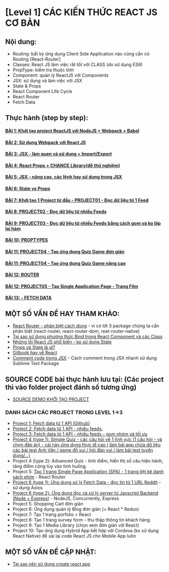 # [Level 1] CÁC KIẾN THỨC REACT JS CƠ BẢN

## Nội dung:
* Routing: bất kỳ ứng dụng Client Side Application nào cũng cần có Routing [React-Router]
* Classes: React JS làm việc rất tốt với CLASS (do sử dụng ES6)
* PropType: kiểm tra thuộc tính
* Component: quản lý ReactJS với Components
* JSX: sử dụng và làm việc với JSX
* State & Props
* React Component Life Cycle
* React Router
* Fetch Data

## Thực hành (step by step):

#### [BÀI 1: Khởi tạo project ReactJS với NodeJS + Webpack + Babel](https://github.com/nvminhtu/React/blob/master/reactjs/level1/BAI01.md)
#### [BÀI 2: Sử dụng Webpack với React JS](https://github.com/nvminhtu/React/blob/master/reactjs/level1/BAI02-WEBPACK.md)
#### [BÀI 3: JSX - làm quen và sử dụng + Import/Export](https://github.com/nvminhtu/React/blob/master/reactjs/level1/BAI03-JSX.md)
#### [BÀI 4: React Props + CHANCE Library(để thử nghiệm)](https://github.com/nvminhtu/React/blob/master/reactjs/level1/BAI04-PROPS.md)
#### [BÀI 5: JSX - nâng cao, các lệnh hay sử dụng trong JSX](https://github.com/nvminhtu/React/blob/master/reactjs/level1/BAI05-JSX-ADVANCED.md)
#### [BÀI 6: State vs Props](https://github.com/nvminhtu/React/blob/master/reactjs/level1/BAI06-STATE-PROPS.md)
#### [BÀI 7: Khởi tạo 1 Project từ đầu - PROJECT01 - Đọc dữ liệu từ 1 Feed](https://github.com/nvminhtu/React/blob/master/reactjs/level1/BAI07-PROJECT01.md)
#### [BÀI 8: PROJECT02 - Đọc dữ liệu từ nhiều Feeds](https://github.com/nvminhtu/React/blob/master/reactjs/level1/BAI08-PROJECT02.md)
#### [BÀI 9: PROJECT03 - Đọc dữ liệu từ nhiều Feeds bằng cách gom và ko lặp lại hàm](https://github.com/nvminhtu/React/blob/master/reactjs/level1/BAI09-PROJECT03.md)
#### [BÀI 10: PROPTYPES](https://github.com/nvminhtu/React/blob/master/reactjs/level1/BAI10-PropTypes.md)
#### [BÀI 11: PROJECT04 - Tạo ứng dụng Quiz Game đơn giản](https://github.com/nvminhtu/React/blob/master/reactjs/level1/BAI11-PROJECT04-SIMPLEQUIZ.md)
#### [BÀI 11: PROJECT04 - Tạo ứng dụng Quiz Game nâng cao](https://github.com/nvminhtu/React/blob/master/reactjs/level1/BAI11-PROJECT04-ADVANCEDQUIZ.md)
#### [BÀI 12: ROUTER](https://github.com/nvminhtu/React/blob/master/reactjs/level1/BAI12-ROUTER.md)
#### [BÀI 12: PROJECT05 - Tạo Single Application Page - Trang Film](https://github.com/nvminhtu/React/blob/master/reactjs/level1/BAI12-PROJECT05-MOVIELISTING.md)
#### [BÀI 13: - FETCH DATA](https://github.com/nvminhtu/React/blob/master/reactjs/level1/BAI13-FETCH-DATA.md)

## MỘT SỐ VẤN ĐỀ HAY THAM KHẢO:

* [React Router - phân biệt cách dùng](https://medium.com/@pshrmn/a-simple-react-router-v4-tutorial-7f23ff27adf) - vì có tới 3 package chúng ta cần phân biệt (react-router, react-router-dom, reat-router-native)
* [Tại sao sử dụng phương thức Bind trong React Component và các Class](http://reactkungfu.com/2015/07/why-and-how-to-bind-methods-in-your-react-component-classes/)
* [Những lỗi React JS phổ biến - ko sử dụng State](http://reactkungfu.com/2015/09/common-react-dot-js-mistakes-unneeded-state/)
* [Props và State là gì?](http://teachyourself.vn/react/bai-3-props-state-la-gi.html)
* [Gitbook hay về React](https://rangle-io.gitbooks.io/react-training/content/book/react_components/stateful.html)
* [Comment code trong JSX](http://wesbos.com/react-jsx-comments/) - Cách comment trong JSX nhanh sử dụng Sublime Text Package

## SOURCE CODE bài thực hành lưu tại: (Các project thì vào folder project đánh số tương ứng)

* [SOURCE DEMO KHỞI TẠO PROJECT](https://github.com/nvminhtu/React/tree/master/reactjs/source)

### DANH SÁCH CÁC PROJECT TRONG LEVEL 1->3

* [Project 1: Fetch data từ 1 API (Github)](https://github.com/nvminhtu/React/tree/master/reactjs/project01)
* [Project 2: Fetch data từ 1 API - nhiều feeds.](https://github.com/nvminhtu/React/tree/master/reactjs/project02)
* [Project 3: Fetch data từ 1 API - nhiều feeds - gom nhóm và tối ưu](https://github.com/nvminhtu/React/tree/master/reactjs/project03)
* [Project 4 (type 1): Simple Quiz - các câu hỏi về 1 lĩnh vực (1 câu hỏi - và chọn đáp án) - cái này ứng dụng thực tế cao ( làm bài app chứa dữ liệu các bài test Anh Văn / game đố vui / hỏi đáp vui / làm bài test tuyển dụng/...)](https://github.com/nvminhtu/React/tree/master/reactjs/project04)
* Project 4 (type 2): Advanced Quiz - tính điểm, hiển thị số câu hiện hành, tăng điểm cộng tùy vào tình huống.
* Project 5: [Tạo 1 trang Single Page Application (SPA) - 1 trang liệt kê danh sách phim](https://github.com/nvminhtu/React/tree/master/reactjs/project05) - React Router
* [Project 6 (type 1): Ứng dụng xử lý Fetch Data - đọc tin từ 1 URL Reddit](https://github.com/nvminhtu/React/tree/master/reactjs/level1/fetch-data) - sử dụng Axios 
* [Project 6 (type 2): Ứng dụng đọc và xử lý server từ Javscript Backend (Node + Express)](https://github.com/nvminhtu/React/tree/master/reactjs/project06) - NodeJS, Concurrently, Express
* Project 5: Shopping Cart đơn giản
* Project 6: Ứng dụng quản lý Blog đơn giản (= React * Redux)
* Project 7: Tạo 1 trang porfolio = React
* Project 8: Tạo 1 trang survey form - thu thập thông tin khách hàng.
* Project 9: Tạo 1 Media Library (chọn xem đơn giản với React)
* Project 10: Tạo ứng dụng Hybrid App kết hợp với Cordova (ko sử dụng React Native) để xài lại code React JS cho Mobile App luôn



## MỘT SỐ VẤN ĐỀ CẬP NHẬT:

* [Tại sao nên sử dụng create react app](https://medium.com/@tuchk4/why-i-love-create-react-app-e63b1be689a3)


